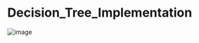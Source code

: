 # Decision_Tree_Implementation


![image](https://user-images.githubusercontent.com/35486320/184585995-f38bcf32-bc37-4c97-a1be-2fc23665ab65.png)

